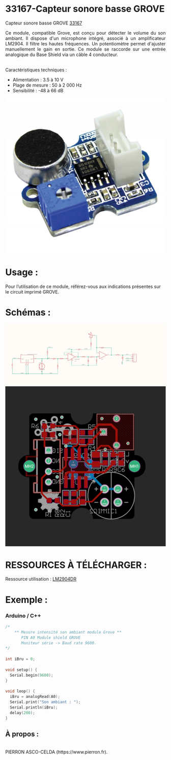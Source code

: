 # 33167-Capteur sonore basse GROVE

Capteur sonore basse GROVE [33167](https://www.pierron.fr/capteur-sonore-basse-grove.html)

<div style="text-align: justify">Ce module, compatible Grove, est conçu pour détecter le volume du son ambiant. Il dispose d'un microphone intégré, associé à un amplificateur LM2904. Il filtre les hautes fréquences. Un potentiomètre permet d'ajuster manuellement le gain en sortie.
Ce module se raccorde sur une entrée analogique du Base Shield via un câble 4 conducteur.</div>
<br>

Caractéristiques techniques :
- Alimentation : 3.5 à 10 V
- Plage de mesure : 50 à 2 000 Hz
- Sensibilité : -48 à 66 dB

![L-33167](/img/L-33167.jpg)

# Usage :
Pour l’utilisation de ce module, référez-vous aux indications présentes sur le circuit imprimé GROVE.

# Schémas :

![SCH-33167](/img/SCH-33167.jpg)
![BRD-33167](/img/BRD-33167.jpg)

# RESSOURCES À TÉLÉCHARGER :

Ressource utilisation : [LM2904DR](https://github.com/pierron-asco-celda/33167-Capteur_sonore_basse_GROVE/blob/main/src/Datasheet_LM2904DR.pdf)

# Exemple :
### Arduino / C++
```cpp
/*
    ** Mesure intensité son ambiant module Grove **
       PIN A0 Module shield GROVE
       Moniteur série -> Baud rate 9600.
*/

int iBru = 0;

void setup() {
  Serial.begin(9600);
}

void loop() {
  iBru = analogRead(A0);
  Serial.print("Son ambiant : ");
  Serial.println(iBru);
  delay(200);
}
```
## À propos :
<br>
PIERRON ASCO-CELDA (https://www.pierron.fr).